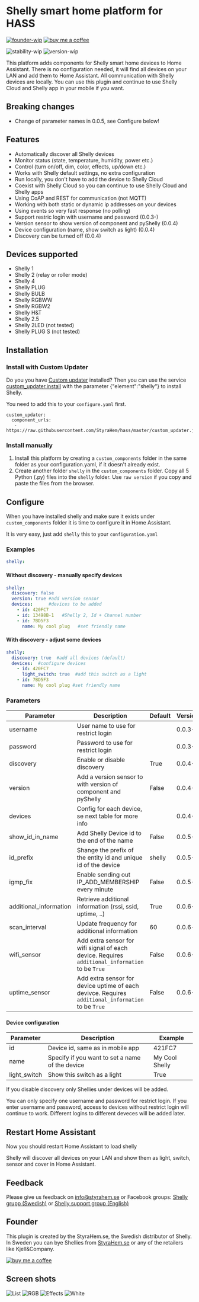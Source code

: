 # Shelly smart home platform for HASS

[![founder-wip](https://img.shields.io/badge/founder-Håkan_Åkerberg@StyraHem.se-green.svg?style=for-the-badge)](https://www.styrahem.se)
[![buy me a coffee](https://img.shields.io/badge/If%20you%20like%20it-Buy%20me%20a%20coffee-orange.svg?style=for-the-badge)](https://www.buymeacoffee.com/styrahem)

![stability-wip](https://img.shields.io/badge/stability-stable-lightgrey.svg?style=for-the-badge)
![version-wip](https://img.shields.io/badge/version-0.0.10-green.svg?style=for-the-badge)

This platform adds components for Shelly smart home devices to Home Assistant. There is no configuration needed, it will find all devices on your LAN and add them to Home Assistant. All communication with Shelly devices are locally. You can use this plugin and continue to use Shelly Cloud and Shelly app in your mobile if you want.

## Breaking changes

- Change of parameter names in 0.0.5, see Configure below!

## Features

- Automatically discover all Shelly devices
- Monitor status (state, temperature, humidity, power etc.)
- Control (turn on/off, dim, color, effects, up/down etc.)
- Works with Shelly default settings, no extra configuration
- Run locally, you don't have to add the device to Shelly Cloud
- Coexist with Shelly Cloud so you can continue to use Shelly Cloud and Shelly apps
- Using CoAP and REST for communication (not MQTT)
- Working with both static or dynamic ip addresses on your devices
- Using events so very fast response (no polling)
- Support restric login with username and password (0.0.3-)
- Version sensor to show version of component and pyShelly (0.0.4)
- Device configuration (name, show switch as light) (0.0.4)
- Discovery can be turned off (0.0.4)

## Devices supported

- Shelly 1
- Shelly 2 (relay or roller mode)
- Shelly 4
- Shelly PLUG
- Shelly BULB
- Shelly RGBWW
- Shelly RGBW2
- Shelly H&T
- Shelly 2.5
- Shelly 2LED (not tested)
- Shelly PLUG S (not tested)

## Installation

### Install with Custom Updater

Do you you have [Custom updater](https://github.com/custom-components/custom_updater) installed? Then you can use the service [custom_updater.install](https://github.com/custom-components/custom_updater/wiki/Services#install-element-cardcomponentpython_script) with the parameter {"element":"shelly"} to install Shelly.

You need to add this to your `configure.yaml` first.
```
custom_updater:
  component_urls:
   - https://raw.githubusercontent.com/StyraHem/hass/master/custom_updater.json
```

### Install manually

1. Install this platform by creating a `custom_components` folder in the same folder as your configuration.yaml, if it doesn't already exist.
2. Create another folder `shelly` in the `custom_components` folder. Copy all 5 Python (.py) files into the `shelly` folder. Use `raw version` if you copy and paste the files from the browser.

## Configure

When you have installed shelly and make sure it exists under `custom_components` folder it is time to configure it in Home Assistant.

It is very easy, just add `shelly` this to your `configuration.yaml`

### Examples

```yaml
shelly:
```

#### Without discovery - manually specify devices

```yaml
shelly:
  discovery: false
  version: true #add version sensor
  devices:      #devices to be added
    - id: 420FC7
    - id: 13498B-1   #Shelly 2, Id + Channel number
    - id: 7BD5F3
      name: My cool plug   #set friendly name
```

#### With discovery - adjust some devices

```yaml
shelly:
  discovery: true  #add all devices (default)
  devices:  #configure devices
    - id: 420FC7
      light_switch: true  #add this switch as a light
    - id: 7BD5F3
      name: My cool plug #set friendly name
```

### Parameters

| Parameter              | Description                                                                                            | Default | Version |
|------------------------|--------------------------------------------------------------------------------------------------------|---------|---------|
| username               | User name to use for restrict login                                                                    |         | 0.0.3-  |
| password               | Password to use for restrict login                                                                     |         | 0.0.3-  |
| discovery              | Enable or disable discovery                                                                            | True    | 0.0.4-  |
| version                | Add a version sensor to with version of component and pyShelly                                         | False   | 0.0.4-  |
| devices                | Config for each device, se next table for more info                                                    |         | 0.0.4-  |
| show_id_in_name        | Add Shelly Device id to the end of the name                                                            | False   | 0.0.5-  |
| id_prefix              | Shange the prefix of the entity id and unique id of the device                                         | shelly  | 0.0.5-  |
| igmp_fix               | Enable sending out IP_ADD_MEMBERSHIP every minute                                                      | False   | 0.0.5-  |
| additional_information | Retrieve additional information (rssi, ssid, uptime, ..)                                               | True    | 0.0.6-  |
| scan_interval          | Update frequency for additional information                                                            | 60      | 0.0.6-  |
| wifi_sensor            | Add extra sensor for wifi signal of each device. Requires `additional_information` to be `True`    | False   | 0.0.6-  |
| uptime_sensor          | Add extra sensor for device uptime of each devivce. Requires `additional_information` to be `True` | False   | 0.0.6-  |

#### Device configuration

| Parameter    | Description                                     | Example        |
|--------------|-------------------------------------------------|----------------|
| id           | Device id, same as in mobile app                | 421FC7         |
| name         | Specify if you want to set a name of the device | My Cool Shelly |
| light_switch | Show this switch as a light                     | True           |

If you disable discovery only Shellies under devices will be added.

You can only specify one username and password for restrict login. If you enter username and password, access to devices without restrict login will continue to work. Different logins to different deveces will be added later.

## Restart Home Assistant

Now you should restart Home Assistant to load shelly

Shelly will discover all devices on your LAN and show them as light, switch, sensor and cover in Home Assistant.

## Feedback

Please give us feedback on info@styrahem.se or Facebook groups: [Shelly grupp (Swedish)](https://www.facebook.com/groups/ShellySweden) or [Shelly support group (English)](https://www.facebook.com/groups/ShellyIoTCommunitySupport/)

## Founder

This plugin is created by the StyraHem.se, the Swedish distributor of Shelly. In Sweden you can bye Shellies from [StyraHem.se](https://www.styrahem.se/c/126/shelly) or any of the retailers like Kjell&Company.

[![buy me a coffee](https://www.buymeacoffee.com/assets/img/custom_images/orange_img.png)](https://www.buymeacoffee.com/styrahem)

## Screen shots

![List](https://raw.githubusercontent.com/StyraHem/hass/master/screenshots/List.PNG)
![RGB](https://raw.githubusercontent.com/StyraHem/hass/master/screenshots/RGB.PNG)
![Effects](https://raw.githubusercontent.com/StyraHem/hass/master/screenshots/Effects.PNG)
![White](https://raw.githubusercontent.com/StyraHem/hass/master/screenshots/White.PNG)
